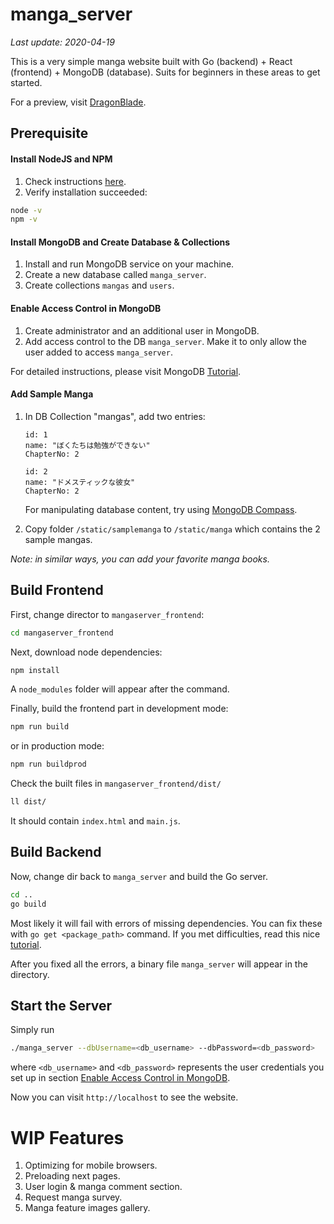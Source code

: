 # manga_server
*Last update: 2020-04-19*

This is a very simple manga website built with Go (backend) + React (frontend) + 
MongoDB (database). Suits for beginners in these areas to get started.

For a preview, visit [DragonBlade](http://www.dragonblade.xyz).

## Prerequisite
#### Install NodeJS and NPM
1.  Check instructions [here](https://docs.npmjs.com/downloading-and-installing-node-js-and-npm).
1.  Verify installation succeeded:
```bash
node -v
npm -v
```

#### Install MongoDB and Create Database & Collections 
1.  Install and run MongoDB service on your machine.
1.  Create a new database called `manga_server`.
1.  Create collections `mangas` and `users`.


#### Enable Access Control in MongoDB
1.  Create administrator and an additional user in MongoDB.
1.  Add access control to the DB `manga_server`.
Make it to only allow the user added to access `manga_server`. 

For detailed instructions, please visit MongoDB 
[Tutorial](https://docs.mongodb.com/manual/tutorial/enable-authentication/).

#### Add Sample Manga
1.  In DB Collection "mangas", add two entries:
    ```
    id: 1
    name: "ぼくたちは勉強ができない"
    ChapterNo: 2
    ```
    ```
    id: 2
    name: "ドメスティックな彼女"
    ChapterNo: 2
    ```
    For manipulating database content, try using
[MongoDB Compass](https://www.mongodb.com/products/compass).

1.  Copy folder `/static/samplemanga` to `/static/manga` which contains the
2 sample mangas.

*Note: in similar ways, you can add your favorite manga books.*    
  
## Build Frontend
First, change director to `mangaserver_frontend`:
```bash
cd mangaserver_frontend
```

Next, download node dependencies:
```bash
npm install
```

A `node_modules` folder will appear after the command.

Finally, build the frontend part in development mode:
```bash
npm run build
```
or in production mode:
```bash
npm run buildprod
```
Check the built files in `mangaserver_frontend/dist/`
```bash
ll dist/
```
It should contain `index.html` and `main.js`.
## Build Backend
Now, change dir back to `manga_server` and build the Go server.
```bash
cd ..
go build
```

Most likely it will fail with errors of missing dependencies.
You can fix these with `go get <package_path>` command. If you met difficulties,
read this nice [tutorial](https://www.digitalocean.com/community/tutorials/importing-packages-in-go).

After you fixed all the errors, a binary file `manga_server` will appear in 
the directory. 

## Start the Server
Simply run
```bash
./manga_server --dbUsername=<db_username> --dbPassword=<db_password>
```
where `<db_username>` and `<db_password>` represents the user credentials you set up in
section [Enable Access Control in MongoDB](#enable-access-control-in-mongodb). 

Now you can visit `http://localhost` to see the website.

# WIP Features
1.  Optimizing for mobile browsers.
1.  Preloading next pages.
1.  User login & manga comment section.
1.  Request manga survey. 
1.  Manga feature images gallery.